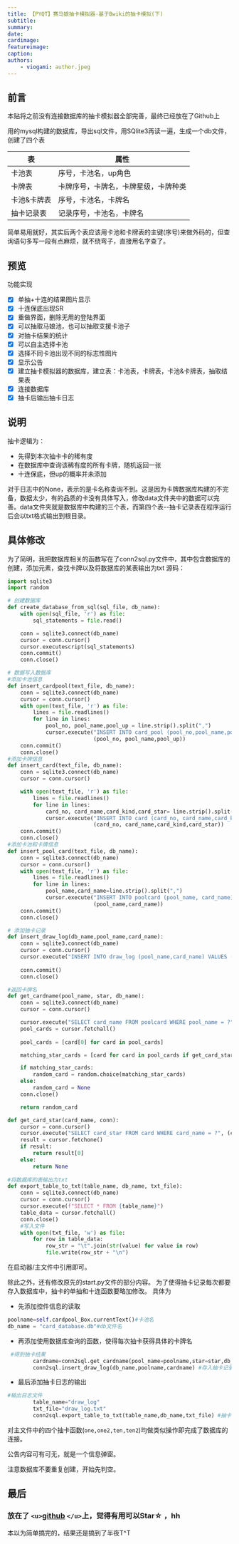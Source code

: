 ```yaml
---
title: 【PYQT】赛马娘抽卡模拟器-基于Bwiki的抽卡模拟(下)
subtitle: 
summary:
date: 
cardimage: 
featureimage: 
caption: 
authors:
    - viogami: author.jpeg
---
```

## 前言

本贴将之前没有连接数据库的抽卡模拟器全部完善，最终已经放在了Github上

<!--more-->

用的mysql构建的数据库，导出sql文件，用SQlite3再读一遍，生成一个db文件，创建了四个表

| 表          | 属性                                 |
| ----------- | ------------------------------------ |
| 卡池表      | 序号，卡池名，up角色                 |
| 卡牌表      | 卡牌序号，卡牌名，卡牌星级，卡牌种类 |
| 卡池&卡牌表 | 序号，卡池名，卡牌名                 |
| 抽卡记录表  | 记录序号，卡池名，卡牌名             |

简单易用就好，其实后两个表应该用卡池和卡牌表的主键(序号)来做外码的，但查询语句多写一段有点麻烦，就不绕弯子，直接用名字查了。

## 预览

功能实现

- [X] 单抽+十连的结果图片显示
- [X] 十连保底出现SR
- [X] 重做界面，删除无用的登陆界面
- [X] 可以抽取马娘池，也可以抽取支援卡池子
- [X] 对抽卡结果的统计
- [X] 可以自主选择卡池
- [X] 选择不同卡池出现不同的标志性图片
- [X] 显示公告
- [X] 建立抽卡模拟器的数据库，建立表：卡池表，卡牌表，卡池&卡牌表，抽取结果表
- [X] 连接数据库
- [X] 抽卡后输出抽卡日志

## 说明

抽卡逻辑为：

- 先得到本次抽卡卡的稀有度
- 在数据库中查询该稀有度的所有卡牌，随机返回一张
- 十连保底，但up的概率并未添加

对于日志中的None，表示的是卡名称查询不到。这是因为卡牌数据库构建的不完备，数据太少，有的品质的卡没有具体写入，修改data文件夹中的数据可以完善。data文件夹就是数据库中构建的三个表，而第四个表--抽卡记录表在程序运行后会以txt格式输出到根目录。

## 具体修改

为了简明，我把数据库相关的函数写在了conn2sql.py文件中，其中包含数据库的创建，添加元素，查找卡牌以及将数据库的某表输出为txt
源码：

```python
import sqlite3
import random

# 创建数据库
def create_database_from_sql(sql_file, db_name):
    with open(sql_file, 'r') as file:
        sql_statements = file.read()

    conn = sqlite3.connect(db_name)
    cursor = conn.cursor()
    cursor.executescript(sql_statements)
    conn.commit()
    conn.close()

# 数据写入数据库
#添加卡池信息
def insert_cardpool(text_file, db_name):
    conn = sqlite3.connect(db_name)
    cursor = conn.cursor()
    with open(text_file, 'r') as file:
        lines = file.readlines()
        for line in lines:
            pool_no, pool_name,pool_up = line.strip().split(",")
            cursor.execute("INSERT INTO card_pool (pool_no,pool_name,pool_up) VALUES (?,?,?)",
                           (pool_no, pool_name,pool_up))   
    conn.commit()
    conn.close()
#添加卡牌信息
def insert_card(text_file, db_name):
    conn = sqlite3.connect(db_name)
    cursor = conn.cursor()

    with open(text_file, 'r') as file:
        lines = file.readlines()
        for line in lines:
            card_no, card_name,card_kind,card_star= line.strip().split(",")
            cursor.execute("INSERT INTO card (card_no, card_name,card_kind,card_star) VALUES (?,?,?,?)",
                           (card_no, card_name,card_kind,card_star))   
    conn.commit()
    conn.close()
#添加卡池和卡牌信息
def insert_pool_card(text_file, db_name):
    conn = sqlite3.connect(db_name)
    cursor = conn.cursor()
    with open(text_file, 'r') as file:
        lines = file.readlines()
        for line in lines:
            pool_name,card_name=line.strip().split(",")
            cursor.execute("INSERT INTO poolcard (pool_name, card_name) VALUES (?,?)",
                           (pool_name,card_name))   
    conn.commit()
    conn.close()

# 添加抽卡记录
def insert_draw_log(db_name,pool_name,card_name):
    conn = sqlite3.connect(db_name)
    cursor = conn.cursor()
    cursor.execute("INSERT INTO draw_log (pool_name,card_name) VALUES (?,?)", (pool_name,card_name))
  
    conn.commit()
    conn.close()

#返回卡牌名
def get_cardname(pool_name, star, db_name):
    conn = sqlite3.connect(db_name)
    cursor = conn.cursor()

    cursor.execute("SELECT card_name FROM poolcard WHERE pool_name = ?", (pool_name,))
    pool_cards = cursor.fetchall()
  
    pool_cards = [card[0] for card in pool_cards]

    matching_star_cards = [card for card in pool_cards if get_card_star(card, conn) == star]

    if matching_star_cards:
        random_card = random.choice(matching_star_cards)
    else:
        random_card = None
    conn.close()

    return random_card

def get_card_star(card_name, conn):
    cursor = conn.cursor()
    cursor.execute("SELECT card_star FROM card WHERE card_name = ?", (card_name,))
    result = cursor.fetchone()
    if result:
        return result[0]
    else:
        return None
  
#将数据库的表输出为txt
def export_table_to_txt(table_name, db_name, txt_file):
    conn = sqlite3.connect(db_name)
    cursor = conn.cursor()
    cursor.execute(f"SELECT * FROM {table_name}")
    table_data = cursor.fetchall()
    conn.close()
    #写入文件
    with open(txt_file, 'w') as file:
        for row in table_data:
            row_str = "\t".join(str(value) for value in row)
            file.write(row_str + "\n")
```

在启动器/主文件中引用即可。

除此之外，还有修改原先的start.py文件的部分内容。
为了使得抽卡记录每次都要存入数据库中，抽卡的单抽和十连函数要略加修改。
具体为

- 先添加控件信息的读取

```python
poolname=self.cardpool_Box.currentText()#卡池名
db_name = "card_database.db"#db文件名
```

- 再添加使用数据库查询的函数，使得每次抽卡获得具体的卡牌名

```python
 #得到抽卡结果
        cardname=conn2sql.get_cardname(pool_name=poolname,star=star,db_name=db_name)
        conn2sql.insert_draw_log(db_name,poolname,cardname) #存入抽卡记录的数据库
```

- 最后添加抽卡日志的输出

```python
#输出日志文件
        table_name="draw_log"
        txt_file="draw_log.txt"
        conn2sql.export_table_to_txt(table_name,db_name,txt_file) #抽卡记录表导出为txt
```

对主文件中的四个抽卡函数(`one,one2,ten,ten2`)均做类似操作即完成了数据库的连接。

公告内容可有可无，就是一个信息弹窗。

注意数据库不要重复创建，开始先判空。

## 最后

### 放在了 `<u>`[github](https://github.com/viogami/DrawCard_uma) `</u>`上，觉得有用可以Star☆ ，hh

本以为简单搞完的，结果还是搞到了半夜T^T
